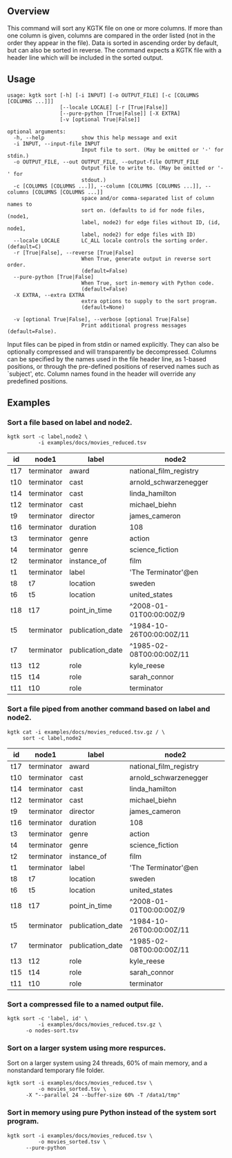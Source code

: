 ## Overview

This command will sort any KGTK file on one or more columns.
If more than one column is given, columns are compared in the order listed (not in the order they appear in the file).
Data is sorted in ascending order by default, but can also be sorted in reverse.
The command expects a KGTK file with a header line which will be included in the sorted output.

## Usage
```
usage: kgtk sort [-h] [-i INPUT] [-o OUTPUT_FILE] [-c [COLUMNS [COLUMNS ...]]]
                 [--locale LOCALE] [-r [True|False]]
                 [--pure-python [True|False]] [-X EXTRA]
                 [-v [optional True|False]]

optional arguments:
  -h, --help            show this help message and exit
  -i INPUT, --input-file INPUT
                        Input file to sort. (May be omitted or '-' for stdin.)
  -o OUTPUT_FILE, --out OUTPUT_FILE, --output-file OUTPUT_FILE
                        Output file to write to. (May be omitted or '-' for
                        stdout.)
  -c [COLUMNS [COLUMNS ...]], --column [COLUMNS [COLUMNS ...]], --columns [COLUMNS [COLUMNS ...]]
                        space and/or comma-separated list of column names to
                        sort on. (defaults to id for node files, (node1,
                        label, node2) for edge files without ID, (id, node1,
                        label, node2) for edge files with ID)
  --locale LOCALE       LC_ALL locale controls the sorting order. (default=C)
  -r [True|False], --reverse [True|False]
                        When True, generate output in reverse sort order.
                        (default=False)
  --pure-python [True|False]
                        When True, sort in-memory with Python code.
                        (default=False)
  -X EXTRA, --extra EXTRA
                        extra options to supply to the sort program.
                        (default=None)

  -v [optional True|False], --verbose [optional True|False]
                        Print additional progress messages (default=False).
```

Input files can be piped in from stdin or named explicitly.  They can also be
optionally compressed and will transparently be decompressed.  Columns can be
specified by the names used in the file header line, as 1-based positions, or
through the pre-defined positions of reserved names such as `subject', etc.
Column names found in the header will override any predefined positions.

## Examples

### Sort a file based on label and node2.
```
kgtk sort -c label,node2 \
          -i examples/docs/movies_reduced.tsv
```

| id | node1 | label | node2 |
| -- | -- | -- | -- |
| t17 | terminator | award | national_film_registry |
| t10 | terminator | cast | arnold_schwarzenegger |
| t14 | terminator | cast | linda_hamilton |
| t12 | terminator | cast | michael_biehn |
| t9 | terminator | director | james_cameron |
| t16 | terminator | duration | 108 |
| t3 | terminator | genre | action |
| t4 | terminator | genre | science_fiction |
| t2 | terminator | instance_of | film |
| t1 | terminator | label | 'The Terminator'@en |
| t8 | t7 | location | sweden |
| t6 | t5 | location | united_states |
| t18 | t17 | point_in_time | ^2008-01-01T00:00:00Z/9 |
| t5 | terminator | publication_date | ^1984-10-26T00:00:00Z/11 |
| t7 | terminator | publication_date | ^1985-02-08T00:00:00Z/11 |
| t13 | t12 | role | kyle_reese |
| t15 | t14 | role | sarah_connor |
| t11 | t10 | role | terminator |

### Sort a file piped from another command based on label and node2.
```
kgtk cat -i examples/docs/movies_reduced.tsv.gz / \
     sort -c label,node2
```

| id | node1 | label | node2 |
| -- | -- | -- | -- |
| t17 | terminator | award | national_film_registry |
| t10 | terminator | cast | arnold_schwarzenegger |
| t14 | terminator | cast | linda_hamilton |
| t12 | terminator | cast | michael_biehn |
| t9 | terminator | director | james_cameron |
| t16 | terminator | duration | 108 |
| t3 | terminator | genre | action |
| t4 | terminator | genre | science_fiction |
| t2 | terminator | instance_of | film |
| t1 | terminator | label | 'The Terminator'@en |
| t8 | t7 | location | sweden |
| t6 | t5 | location | united_states |
| t18 | t17 | point_in_time | ^2008-01-01T00:00:00Z/9 |
| t5 | terminator | publication_date | ^1984-10-26T00:00:00Z/11 |
| t7 | terminator | publication_date | ^1985-02-08T00:00:00Z/11 |
| t13 | t12 | role | kyle_reese |
| t15 | t14 | role | sarah_connor |
| t11 | t10 | role | terminator |

### Sort a compressed file to a named output file.
```
kgtk sort -c 'label, id' \
          -i examples/docs/movies_reduced.tsv.gz \
	  -o nodes-sort.tsv
```

### Sort on a larger system using more respurces.

Sort on a larger system using 24 threads, 60% of main memory, and
a nonstandard temporary file folder.

```
kgtk sort -i examples/docs/movies_reduced.tsv \
          -o movies_sorted.tsv \
	  -X "--parallel 24 --buffer-size 60% -T /data1/tmp"
```

### Sort in memory using pure Python instead of the system sort program.

```
kgtk sort -i examples/docs/movies_reduced.tsv \
          -o movies_sorted.tsv \
	  --pure-python
```

